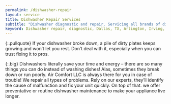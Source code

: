 ```yaml
---
permalink: /dishwasher-repair
layout: service
title: Dishwasher Repair Services
subtitle: "Dishwasher diagnostic and repair. Servicing all brands of dishwashers. We work in San Francisco."
keyword: Dishwasher repair, diagnostic, Dallas, TX, Arlington, Irving, Denton, Lewisville, Plano, Carrollton, Frisco, Keller, Grapevine, Bedford, Euless, Southlake, Lake Dallas, Roanoke, Argyle, Hebron, Richardson, Corinth, Lantana, Copper Canyon, Highland Village, Double Oak, Watauga, Melody Hills, Richland Hills, North Richland Hills, Haltom City, Blue Mound
---
```


{:.pullquote}
If your dishwasher broke down, a pile of dirty plates keeps growing and won’t let you rest. Don’t deal with it, especially when you can trust fixing it to pros.


{:.big}
Dishwashers literally save your time and energy – there are so many things you can do instead of washing dishes! Alas, sometimes they break down or run poorly. Air Comfort LLC is always there for you in case of trouble! We repair all types of problems. Rely on our experts, they’ll identify the cause of malfunction and fix your unit quickly. On top of that. we offer preventative or routine dishwasher maintenance to make your appliance live longer.
